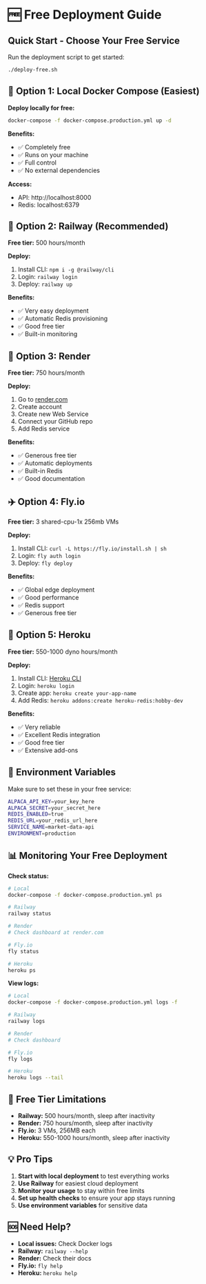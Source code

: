 # 🆓 Free Deployment Guide

## Quick Start - Choose Your Free Service

Run the deployment script to get started:
```bash
./deploy-free.sh
```

## 🐳 Option 1: Local Docker Compose (Easiest)

**Deploy locally for free:**
```bash
docker-compose -f docker-compose.production.yml up -d
```

**Benefits:**
- ✅ Completely free
- ✅ Runs on your machine
- ✅ Full control
- ✅ No external dependencies

**Access:**
- API: http://localhost:8000
- Redis: localhost:6379

## 🚂 Option 2: Railway (Recommended)

**Free tier:** 500 hours/month

**Deploy:**
1. Install CLI: `npm i -g @railway/cli`
2. Login: `railway login`
3. Deploy: `railway up`

**Benefits:**
- ✅ Very easy deployment
- ✅ Automatic Redis provisioning
- ✅ Good free tier
- ✅ Built-in monitoring

## 🎨 Option 3: Render

**Free tier:** 750 hours/month

**Deploy:**
1. Go to [render.com](https://render.com)
2. Create account
3. Create new Web Service
4. Connect your GitHub repo
5. Add Redis service

**Benefits:**
- ✅ Generous free tier
- ✅ Automatic deployments
- ✅ Built-in Redis
- ✅ Good documentation

## ✈️ Option 4: Fly.io

**Free tier:** 3 shared-cpu-1x 256mb VMs

**Deploy:**
1. Install CLI: `curl -L https://fly.io/install.sh | sh`
2. Login: `fly auth login`
3. Deploy: `fly deploy`

**Benefits:**
- ✅ Global edge deployment
- ✅ Good performance
- ✅ Redis support
- ✅ Generous free tier

## 🦸 Option 5: Heroku

**Free tier:** 550-1000 dyno hours/month

**Deploy:**
1. Install CLI: [Heroku CLI](https://devcenter.heroku.com/articles/heroku-cli)
2. Login: `heroku login`
3. Create app: `heroku create your-app-name`
4. Add Redis: `heroku addons:create heroku-redis:hobby-dev`

**Benefits:**
- ✅ Very reliable
- ✅ Excellent Redis integration
- ✅ Good free tier
- ✅ Extensive add-ons

## 🔧 Environment Variables

Make sure to set these in your free service:

```bash
ALPACA_API_KEY=your_key_here
ALPACA_SECRET=your_secret_here
REDIS_ENABLED=true
REDIS_URL=your_redis_url_here
SERVICE_NAME=market-data-api
ENVIRONMENT=production
```

## 📊 Monitoring Your Free Deployment

**Check status:**
```bash
# Local
docker-compose -f docker-compose.production.yml ps

# Railway
railway status

# Render
# Check dashboard at render.com

# Fly.io
fly status

# Heroku
heroku ps
```

**View logs:**
```bash
# Local
docker-compose -f docker-compose.production.yml logs -f

# Railway
railway logs

# Render
# Check dashboard

# Fly.io
fly logs

# Heroku
heroku logs --tail
```

## 🚨 Free Tier Limitations

- **Railway:** 500 hours/month, sleep after inactivity
- **Render:** 750 hours/month, sleep after inactivity  
- **Fly.io:** 3 VMs, 256MB each
- **Heroku:** 550-1000 hours/month, sleep after inactivity

## 💡 Pro Tips

1. **Start with local deployment** to test everything works
2. **Use Railway** for easiest cloud deployment
3. **Monitor your usage** to stay within free limits
4. **Set up health checks** to ensure your app stays running
5. **Use environment variables** for sensitive data

## 🆘 Need Help?

- **Local issues:** Check Docker logs
- **Railway:** `railway --help`
- **Render:** Check their docs
- **Fly.io:** `fly help`
- **Heroku:** `heroku help`
